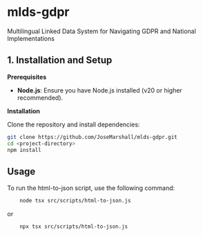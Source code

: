 # mlds-gdpr

Multilingual Linked Data System for Navigating GDPR and National Implementations

## 1. Installation and Setup

**Prerequisites**

- **Node.js**: Ensure you have Node.js installed (v20 or higher recommended).

**Installation**

Clone the repository and install dependencies:

```bash
git clone https://github.com/JoseMarshall/mlds-gdpr.git
cd <project-directory>
npm install
```

## Usage

To run the html-to-json script, use the following command:

```bash
    node tsx src/scripts/html-to-json.js
```

or

```bash
    npx tsx src/scripts/html-to-json.js
```
